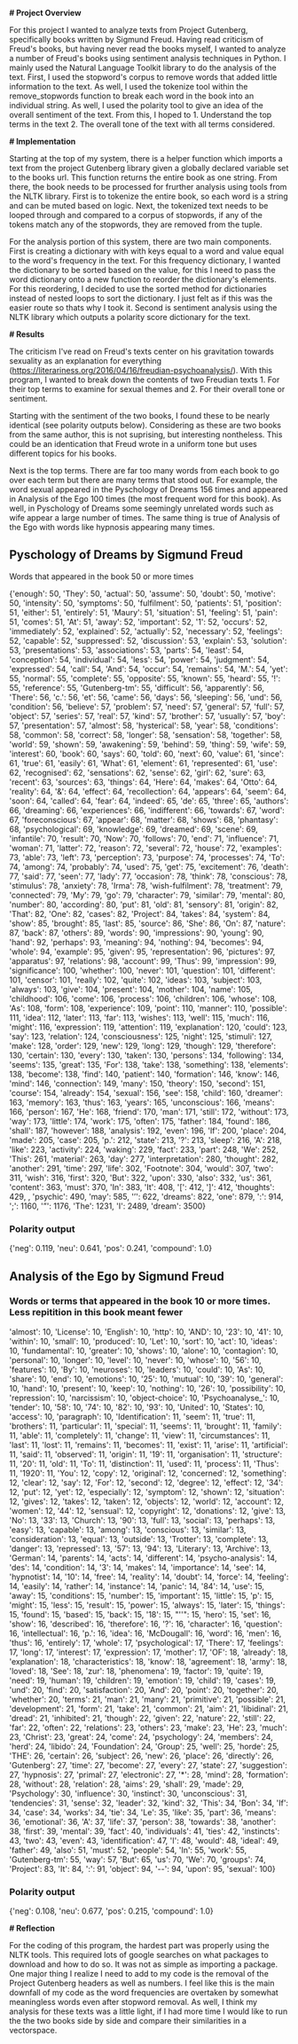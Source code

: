 

**# Project Overview**

For this project I wanted to analyze texts from Project Gutenberg, specifically books written by Sigmund Freud. Having read criticism of Freud's books, but having never read the books myself, I wanted to analyze a number of Freud's books using sentiment analysis techniques in Python. I mainly used the Natural Language Toolkit library to do the analysis of the text. First, I used the stopword's corpus to remove words that added little information to the text. As well, I used the tokenize tool within the remove_stopwords function to break each word in the book into an individual string. As well, I used the polarity tool to give an idea of the overall sentiment of the text. From this, I hoped to 1. Understand the top terms in the text 2. The overall tone of the text with all terms considered. 

**# Implementation**

Starting at the top of my system, there is a helper function which imports a text from the project Gutenberg library given a globally declared variable set to the books url. This function returns the entire book as one string. From there, the book needs to be processed for frurther analysis using tools from the NLTK library. First is to tokenize the entire book, so each word is a string and can be muted based on logic. Next, the tokenized text needs to be looped through and compared to a corpus of stopwords, if any of the tokens match any of the stopwords, they are removed from the tuple. 

For the analysis portion of this system, there are two main components. First is creating a dictionary with with keys equal to a word and value equal to the word's frequency in the text. For this frequency dictionary, I wanted the dictionary to be sorted based on the value, for this I need to pass the word dictionary onto a new function to reorder the dictionary's elements. For this reordering, I decided to use the sorted method for dictionaries instead of nested loops to sort the dictionary. I just felt as if this was the easier route so thats why I took it. Second is sentiment analysis using the NLTK library which outputs a polarity score dictionary for the text. 


**# Results**


The criticism I've read on Freud's texts center on his gravitation towards sexuality as an explanation for everything (https://literariness.org/2016/04/16/freudian-psychoanalysis/). With this program, I wanted to break down the contents of two Freudian texts 1. For their top terms to examine for sexual themes and 2. For their overall tone or sentiment. 

Starting with the sentiment of the two books, I found these to be nearly identical (see polarity outputs below). Considering as these are two books from the same author, this is not suprising, but interesting nontheless. This could be an identication that Freud wrote in a uniform tone but uses different topics for his books. 

Next is the top terms. There are far too many words from each book to go over each term but there are many terms that stood out. For example, the word sexual appeared in the Pyschology of Dreams 156 times and appeared in Analysis of the Ego 100 times (the most frequent word for this book). As well, in Pyschology of Dreams some seemingly unrelated words such as wife appear a large number of times. The same thing is true of Analysis of the Ego with words like hypnosis appearing many times. 



## Pyschology of Dreams by Sigmund Freud 
Words that appeared in the book 50 or more times 

{'enough': 50, 'They': 50, 'actual': 50, 'assume': 50, 'doubt': 50, 'motive': 50, 'intensity': 50, 'symptoms': 50, 'fulfilment': 50, 'patients': 51, 'position': 51, 'either': 51, 'entirely': 51, 'Maury': 51, 'situation': 51, 'feeling': 51, 'pain': 51, 'comes': 51, 'At': 51, 'away': 52, 'important': 52, '1': 52, 'occurs': 52, 'immediately': 52, 'explained': 52, 'actually': 52, 'necessary': 52, 'feelings': 52, 'capable': 52, 'suppressed': 52, 'discussion': 53, 'explain': 53, 'solution': 53, 'presentations': 53, 'associations': 53, 'parts': 54, 'least': 54, 'conception': 54, 'individual': 54, 'less': 54, 'power': 54, 'judgment': 54, 'expressed': 54, 'call': 54, 'And': 54, 'occur': 54, 'remains': 54, 'M.': 54, 'yet': 55, 'normal': 55, 'complete': 55, 'opposite': 55, 'known': 55, 'heard': 55, '!': 55, 'reference': 55, 'Gutenberg-tm': 55, 'difficult': 56, 'apparently': 56, 'There': 56, 'c.': 56, 'et': 56, 'came': 56, 'days': 56, 'sleeping': 56, 'und': 56, 'condition': 56, 'believe': 57, 'problem': 57, 'need': 57, 'general': 57, 'full': 57, 'object': 57, 'series': 57, 'real': 57, 'kind': 57, 'brother': 57, 'usually': 57, 'boy': 57, 'presentation': 57, 'almost': 58, 'hysterical': 58, 'year': 58, 'conditions': 58, 'common': 58, 'correct': 58, 'longer': 58, 'sensation': 58, 'together': 58, 'world': 59, 'shown': 59, 'awakening': 59, 'behind': 59, 'thing': 59, 'wife': 59, 'interest': 60, 'book': 60, 'says': 60, 'told': 60, 'next': 60, 'value': 61, 'since': 61, 'true': 61, 'easily': 61, 'What': 61, 'element': 61, 'represented': 61, 'use': 62, 'recognised': 62, 'sensations': 62, 'sense': 62, 'girl': 62, 'sure': 63, 'recent': 63, 'sources': 63, 'things': 64, 'Here': 64, 'makes': 64, 'Otto': 64, 'reality': 64, '&': 64, 'effect': 64, 'recollection': 64, 'appears': 64, 'seem': 64, 'soon': 64, 'called': 64, 'fear': 64, 'indeed': 65, 'de': 65, 'three': 65, 'authors': 66, 'dreaming': 66, 'experiences': 66, 'indifferent': 66, 'towards': 67, 'word': 67, 'foreconscious': 67, 'appear': 68, 'matter': 68, 'shows': 68, 'phantasy': 68, 'psychological': 69, 'knowledge': 69, 'dreamed': 69, 'scene': 69, 'infantile': 70, 'result': 70, 'Now': 70, 'follows': 70, 'end': 71, 'influence': 71, 'woman': 71, 'latter': 72, 'reason': 72, 'several': 72, 'house': 72, 'examples': 73, 'able': 73, 'left': 73, 'perception': 73, 'purpose': 74, 'processes': 74, 'To': 74, 'among': 74, 'probably': 74, 'used': 75, 'get': 75, 'excitement': 76, 'death': 77, 'said': 77, 'seen': 77, 'lady': 77, 'occasion': 78, 'think': 78, 'conscious': 78, 'stimulus': 78, 'anxiety': 78, 'Irma': 78, 'wish-fulfilment': 78, 'treatment': 79, 'connected': 79, 'My': 79, 'go': 79, 'character': 79, 'similar': 79, 'mental': 80, 'number': 80, 'according': 80, 'put': 81, 'old': 81, 'sensory': 81, 'origin': 82, 'That': 82, 'One': 82, 'cases': 82, 'Project': 84, 'takes': 84, 'system': 84, 'show': 85, 'brought': 85, 'last': 85, 'source': 86, 'She': 86, 'On': 87, 'nature': 87, 'back': 87, 'others': 89, 'words': 90, 'impressions': 90, 'young': 90, 'hand': 92, 'perhaps': 93, 'meaning': 94, 'nothing': 94, 'becomes': 94, 'whole': 94, 'example': 95, 'given': 95, 'representation': 96, 'pictures': 97, 'apparatus': 97, 'relations': 98, 'account': 99, 'Thus': 99, 'impression': 99, 'significance': 100, 'whether': 100, 'never': 101, 'question': 101, 'different': 101, 'censor': 101, 'really': 102, 'quite': 102, 'ideas': 103, 'subject': 103, 'always': 103, 'give': 104, 'present': 104, 'mother': 104, 'name': 105, 'childhood': 106, 'come': 106, 'process': 106, 'children': 106, 'whose': 108, 'As': 108, 'form': 108, 'experience': 109, 'point': 110, 'manner': 110, 'possible': 111, 'idea': 112, 'later': 113, 'far': 113, 'wishes': 113, 'well': 115, 'much': 116, 'might': 116, 'expression': 119, 'attention': 119, 'explanation': 120, 'could': 123, 'say': 123, 'relation': 124, 'consciousness': 125, 'night': 125, 'stimuli': 127, 'make': 128, 'order': 129, 'new': 129, 'long': 129, 'though': 129, 'therefore': 130, 'certain': 130, 'every': 130, 'taken': 130, 'persons': 134, 'following': 134, 'seems': 135, 'great': 135, 'For': 138, 'take': 138, 'something': 138, 'elements': 138, 'become': 138, 'find': 140, 'patient': 140, 'formation': 146, 'know': 146, 'mind': 146, 'connection': 149, 'many': 150, 'theory': 150, 'second': 151, 'course': 154, 'already': 154, 'sexual': 156, 'see': 158, 'child': 160, 'dreamer': 163, 'memory': 163, 'thus': 163, 'years': 165, 'unconscious': 166, 'means': 166, 'person': 167, 'He': 168, 'friend': 170, 'man': 171, 'still': 172, 'without': 173, 'way': 173, 'little': 174, 'work': 175, 'often': 175, 'father': 184, 'found': 186, 'shall': 187, 'however': 188, 'analysis': 192, 'even': 196, 'If': 200, 'place': 204, 'made': 205, 'case': 205, 'p.': 212, 'state': 213, '?': 213, 'sleep': 216, 'A': 218, 'like': 223, 'activity': 224, 'waking': 229, 'fact': 233, 'part': 248, 'We': 252, 'This': 261, 'material': 263, 'day': 277, 'interpretation': 280, 'thought': 282, 'another': 291, 'time': 297, 'life': 302, 'Footnote': 304, 'would': 307, 'two': 311, 'wish': 316, 'first': 320, 'But': 322, 'upon': 330, 'also': 332, 'us': 361, 'content': 363, 'must': 370, 'In': 383, 'It': 408, '[': 412, ']': 412, 'thoughts': 429, , 'psychic': 490, 'may': 585, '’': 622, 'dreams': 822,  'one': 879, ':': 914, ';': 1160, '”': 1176, 'The': 1231, 'I': 2489, 'dream': 3500}

### Polarity output
{'neg': 0.119, 'neu': 0.641, 'pos': 0.241, 'compound': 1.0} 


## Analysis of the Ego by Sigmund Freud

### Words or terms that appeared in the book 10 or more times. Less repitition in this book meant fewer

'almost': 10, 'License': 10, 'English': 10, 'http': 10, 'AND': 10, '23': 10, '41': 10, 'within': 10, 'small': 10, 'produced': 10, 'Let': 10, 'sort': 10, 'act': 10, 'ideas': 10, 'fundamental': 10, 'greater': 10, 'shows': 10, 'alone': 10, 'contagion': 10, 'personal': 10, 'longer': 10, 'level': 10, 'never': 10, 'whose': 10, '56': 10, 'features': 10, 'By': 10, 'neuroses': 10, 'leaders': 10, 'could': 10, 'As': 10, 'share': 10, 'end': 10, 'emotions': 10, '25': 10, 'mutual': 10, '39': 10, 'general': 10, 'hand': 10, 'present': 10, 'keep': 10, 'nothing': 10, '26': 10, 'possibility': 10, 'repression': 10, 'narcissism': 10, 'object-choice': 10, 'Psychoanalyse_': 10, 'tender': 10, '58': 10, '74': 10, '82': 10, '93': 10, 'United': 10, 'States': 10, 'access': 10, 'paragraph': 10, 'Identification': 11, 'seem': 11, 'true': 11, 'brothers': 11, 'particular': 11, 'special': 11, 'seems': 11, 'brought': 11, 'family': 11, 'able': 11, 'completely': 11, 'change': 11, 'view': 11, 'circumstances': 11, 'last': 11, 'lost': 11, 'remains': 11, 'becomes': 11, 'exist': 11, 'arise': 11, 'artificial': 11, 'said': 11, 'observed': 11, 'origin': 11, '19': 11, 'organisation': 11, 'structure': 11, '20': 11, 'old': 11, 'To': 11, 'distinction': 11, 'used': 11, 'process': 11, 'Thus': 11, '1920': 11, 'You': 12, 'copy': 12, 'original': 12, 'concerned': 12, 'something': 12, 'clear': 12, 'say': 12, 'For': 12, 'second': 12, 'degree': 12, 'effect': 12, '34': 12, 'put': 12, 'yet': 12, 'especially': 12, 'symptom': 12, 'shown': 12, 'situation': 12, 'gives': 12, 'takes': 12, 'taken': 12, 'objects': 12, 'world': 12, 'account': 12, 'women': 12, '44': 12, 'sensual': 12, 'copyright': 12, 'donations': 12, 'give': 13, 'No': 13, '33': 13, 'Church': 13, '90': 13, 'full': 13, 'social': 13, 'perhaps': 13, 'easy': 13, 'capable': 13, 'among': 13, 'conscious': 13, 'similar': 13, 'consideration': 13, 'equal': 13, 'outside': 13, 'Trotter': 13, 'complete': 13, 'danger': 13, 'repressed': 13, '57': 13, '94': 13, 'Literary': 13, 'Archive': 13, 'German': 14, 'parents': 14, 'acts': 14, 'different': 14, 'psycho-analysis': 14, 'des': 14, 'condition': 14, '3': 14, 'makes': 14, 'importance': 14, 'see': 14, 'hypnotist': 14, '10': 14, 'free': 14, 'reality': 14, 'doubt': 14, 'force': 14, 'feeling': 14, 'easily': 14, 'rather': 14, 'instance': 14, 'panic': 14, '84': 14, 'use': 15, 'away': 15, 'conditions': 15, 'number': 15, 'important': 15, 'little': 15, 'p': 15, 'might': 15, 'less': 15, 'result': 15, 'power': 15, 'always': 15, 'later': 15, 'things': 15, 'found': 15, 'based': 15, 'back': 15, '18': 15, "''": 15, 'hero': 15, 'set': 16, 'show': 16, 'described': 16, 'therefore': 16, '?': 16, 'character': 16, 'question': 16, 'intellectual': 16, 'p.': 16, 'idea': 16, 'McDougall': 16, 'word': 16, 'men': 16, 'thus': 16, 'entirely': 17, 'whole': 17, 'psychological': 17, 'There': 17, 'feelings': 17, 'long': 17, 'interest': 17, 'expression': 17, 'mother': 17, 'OF': 18, 'already': 18, 'explanation': 18, 'characteristics': 18, 'know': 18, 'agreement': 18, 'army': 18, 'loved': 18, 'See': 18, 'zur': 18, 'phenomena': 19, 'factor': 19, 'quite': 19, 'need': 19, 'human': 19, 'children': 19, 'emotion': 19, 'child': 19, 'cases': 19, 'und': 20, 'find': 20, 'satisfaction': 20, 'And': 20, 'point': 20, 'together': 20, 'whether': 20, 'terms': 21, 'man': 21, 'many': 21, 'primitive': 21, 'possible': 21, 'development': 21, 'form': 21, 'take': 21, 'common': 21, 'aim': 21, 'libidinal': 21, 'dread': 21, 'inhibited': 21, 'though': 22, 'given': 22, 'nature': 22, 'still': 22, 'far': 22, 'often': 22, 'relations': 23, 'others': 23, 'make': 23, 'He': 23, 'much': 23, 'Christ': 23, 'great': 24, 'come': 24, 'psychology': 24, 'members': 24, 'herd': 24, 'libido': 24, 'Foundation': 24, 'Group': 25, 'well': 25, 'horde': 25, 'THE': 26, 'certain': 26, 'subject': 26, 'new': 26, 'place': 26, 'directly': 26, 'Gutenberg': 27, 'time': 27, 'become': 27, 'every': 27, 'state': 27, 'suggestion': 27, 'hypnosis': 27, 'primal': 27, 'electronic': 27, '*': 28, 'mind': 28, 'formation': 28, 'without': 28, 'relation': 28, 'aims': 29, 'shall': 29, 'made': 29, 'Psychology': 30, 'influence': 30, 'instinct': 30, 'unconscious': 31, 'tendencies': 31, 'sense': 32, 'leader': 32, 'kind': 32, 'This': 34, 'Bon': 34, 'If': 34, 'case': 34, 'works': 34, 'tie': 34, 'Le': 35, 'like': 35, 'part': 36, 'means': 36, 'emotional': 36, 'A': 37, 'life': 37, 'person': 38, 'towards': 38, 'another': 38, 'first': 39, 'mental': 39, 'fact': 40, 'individuals': 41, 'ties': 42, 'instincts': 43, 'two': 43, 'even': 43, 'identification': 47, 'I': 48, 'would': 48, 'ideal': 49, 'father': 49, 'also': 51, 'must': 52, 'people': 54, 'In': 55, 'work': 55, 'Gutenberg-tm': 55, 'way': 57, 'But': 65, 'us': 70, 'We': 70, 'groups': 74, 'Project': 83, 'It': 84, ':': 91, 'object': 94, '--': 94, 'upon': 95, 'sexual': 100} 


### Polarity output
{'neg': 0.108, 'neu': 0.677, 'pos': 0.215, 'compound': 1.0} 




**# Reflection**

For the coding of this program, the hardest part was properly using the NLTK tools. This required lots of google searches on what packages to download and how to do so. It was not as simple as importing a package. One major thing I realize I need to add to my code is the removal of the Project Gutenberg headers as well as numbers. I feel like this is the main downfall of my code as the word frequencies are overtaken by somewhat meaningless words even after stopword removal. As well, I think my analysis for these texts was a little light, if I had more time I would like to run the the two books side by side and compare their similarities in a vectorspace. 


